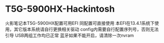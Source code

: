 # T5G-5900HX-Hackintosh
火影笔记本T5G-5900HX配置可用EFI
同配置可直接使用
本EFI在13.4.1系统下使用，其它版本系统请自行更换相关驱动
config内需要自行配置序列号，否则无法引导
USB两组工作均已正常
蓝牙如果不能开启，请清除一次nvram
